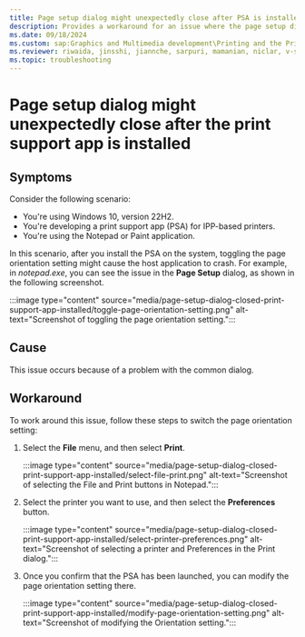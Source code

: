 ```yaml
---
title: Page setup dialog might unexpectedly close after PSA is installed
description: Provides a workaround for an issue where the page setup dialog closes unexpectedly after installing the print support app.
ms.date: 09/18/2024
ms.custom: sap:Graphics and Multimedia development\Printing and the Print Spooler API
ms.reviewer: riwaida, jinsshi, jiannche, sarpuri, mamanian, niclar, v-sidong
ms.topic: troubleshooting
---
```

# Page setup dialog might unexpectedly close after the print support app is installed

## Symptoms

Consider the following scenario:

- You're using Windows 10, version 22H2.
- You're developing a print support app (PSA) for IPP-based printers.
- You're using the Notepad or Paint application.

In this scenario, after you install the PSA on the system, toggling the page orientation setting might cause the host application to crash. For example, in *notepad.exe*, you can see the issue in the **Page Setup** dialog, as shown in the following screenshot.

:::image type="content" source="media/page-setup-dialog-closed-print-support-app-installed/toggle-page-orientation-setting.png" alt-text="Screenshot of toggling the page orientation setting.":::

## Cause

This issue occurs because of a problem with the common dialog.

## Workaround

To work around this issue, follow these steps to switch the page orientation setting:

1. Select the **File** menu, and then select **Print**.

   :::image type="content" source="media/page-setup-dialog-closed-print-support-app-installed/select-file-print.png" alt-text="Screenshot of selecting the File and Print buttons in Notepad.":::

1. Select the printer you want to use, and then select the **Preferences** button.

   :::image type="content" source="media/page-setup-dialog-closed-print-support-app-installed/select-printer-preferences.png" alt-text="Screenshot of selecting a printer and Preferences in the Print dialog.":::

1. Once you confirm that the PSA has been launched, you can modify the page orientation setting there.

   :::image type="content" source="media/page-setup-dialog-closed-print-support-app-installed/modify-page-orientation-setting.png" alt-text="Screenshot of modifying the Orientation setting.":::
